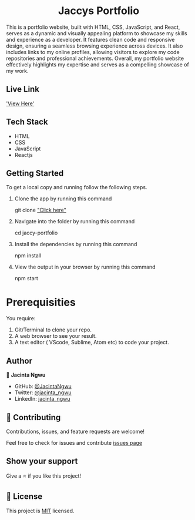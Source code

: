 <a name="readme-top"></a>

<div align="center">
  <h1><b>Jaccys Portfolio</b></h1>
</div>

This is a portfolio website, built with HTML, CSS, JavaScript, and React, serves as a dynamic and visually appealing platform to showcase my skills and experience as a developer. It features clean code and responsive design, ensuring a seamless browsing experience across devices. It also includes links to my online profiles, allowing visitors to explore my code repositories and professional achievements. Overall, my portfolio website effectively highlights my expertise and serves as a compelling showcase of my work.

## Live Link

['View Here']()

## Tech Stack

- HTML
- CSS
- JavaScript
- Reactjs

## Getting Started

To get a local copy and running follow the following steps.

1. Clone the app by running this command

    git clone ["Click here"](https://github.com/JacintaNgwu/jaccy-portfolio.git)

2. Navigate into the folder by running this command

    cd jaccy-portfolio

3. Install the dependencies by running this command

    npm install

4. View the output in your browser by running this command

    npm start

# Prerequisities

You require:

1. Git/Terminal to clone your repo.
2. A web browser to see your result.
3. A text editor ( VScode, Sublime, Atom etc) to code your project.  


## Author

👤 **Jacinta Ngwu**

- GitHub: [@JacintaNgwu](https://github.com/JacintaNgwu)
- Twitter: [@jacinta_ngwu](https://twitter.com/jacinta_ngwu)
- LinkedIn: [jacinta_ngwu](https://www.linkedin.com/in/jacintangwu/)

## 🤝 Contributing
Contributions, issues, and feature requests are welcome!

Feel free to check for issues and contribute [issues page](https://github.com/JacintaNgwu/jaccy-portfolio/issues)

## Show your support
Give a ⭐️ if you like this project!

## 📝 License
This project is [MIT](./MIT.md) licensed.